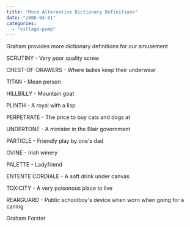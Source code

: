 ```yaml
---
title: "More Alternative Dictionary Definitions"
date: "2008-04-01"
categories: 
  - "village-pump"
---
```


Graham provides more dictionary definitions for our amusement

SCRUTINY - Very poor quality screw

CHEST-OF-DRAWERS - Where ladies keep their underwear

TITAN - Mean person

HILLBILLY - Mountain goat

PLINTH - A royal with a lisp

PERPETRATE - The price to buy cats and dogs at

UNDERTONE - A minister in the Blair government

PARTICLE - Friendly play by one's dad

OVINE - Irish winery

PALETTE - Ladyfriend

ENTENTE CORDIALE - A soft drink under canvas

TOXICITY - A very poisonous place to live

REARGUARD - Public schoolboy's device when worn when going for a caning

Graham Forster
